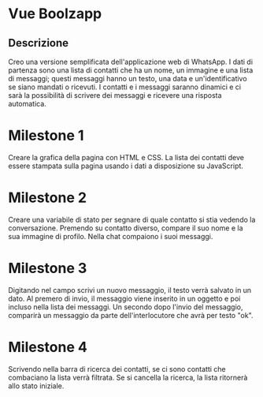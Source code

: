 # Vue Boolzapp

## Descrizione

Creo una versione semplificata dell'applicazione web di WhatsApp.
I dati di partenza sono una lista di contatti che ha un nome, un immagine e una lista di messaggi; questi messaggi hanno un testo, una data e un'identificativo se siano mandati o ricevuti.
I contatti e i messaggi saranno dinamici e ci sarà la possibilità di scrivere dei messaggi e ricevere una risposta automatica.

# Milestone 1

Creare la grafica della pagina con HTML e CSS.
La lista dei contatti deve essere stampata sulla pagina usando i dati a disposizione su JavaScript.

# Milestone 2

Creare una variabile di stato per segnare di quale contatto si stia vedendo la conversazione.
Premendo su contatto diverso, compare il suo nome e la sua immagine di profilo.
Nella chat compaiono i suoi messaggi.

# Milestone 3

Digitando nel campo scrivi un nuovo messaggio, il testo verrà salvato in un dato. Al premero di invio, il messaggio viene inserito in un oggetto e poi incluso nella lista dei messaggi.
Un secondo dopo l'invio del messaggio, comparirà un messaggio da parte dell'interlocutore che avrà per testo "ok".

# Milestone 4

Scrivendo nella barra di ricerca dei contatti, se ci sono contatti che combaciano la lista verrà filtrata. Se si cancella la ricerca, la lista ritornerà allo stato iniziale.